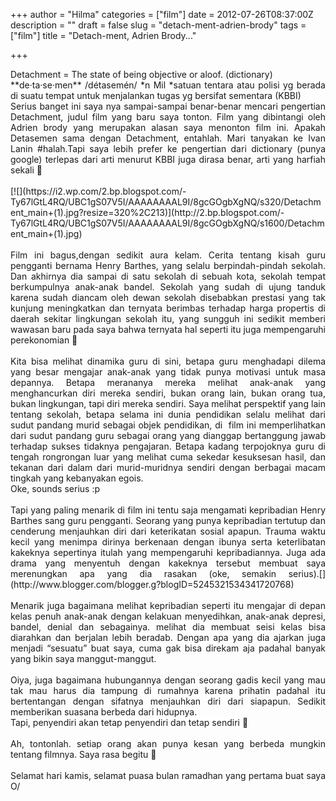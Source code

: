 +++
author = "Hilma"
categories = ["film"]
date = 2012-07-26T08:37:00Z
description = ""
draft = false
slug = "detach-ment-adrien-brody"
tags = ["film"]
title = "Detach-ment, Adrien Brody..."

+++

<div style="text-align: justify;"><span style="font-family: inherit;">Detachment = The state of being objective or aloof. (dictionary)</span></div><div style="text-align: justify;"><span style="font-family: inherit;">**de·ta·se·men** /détasemén/ *n Mil *satuan tentara atau polisi yg berada di suatu tempat untuk menjalankan tugas yg bersifat sementara (KBBI)</span></div><div style="text-align: justify;"><span style="font-family: inherit;">Serius banget ini saya nya sampai-sampai benar-benar mencari pengertian Detachment, judul film yang baru saya tonton. Film yang dibintangi oleh Adrien brody yang merupakan alasan saya menonton film ini. Apakah Detasemen sama dengan Detachment, entahlah. Mari tanyakan ke Ivan Lanin #halah.Tapi saya lebih prefer ke pengertian dari dictionary (punya google) terlepas dari arti menurut KBBI juga dirasa benar, arti yang harfiah sekali 🙂</span></div><div style="text-align: justify;"><span style="font-family: inherit;"> </span></div><div style="text-align: justify;"><span style="font-family: inherit;">[![](https://i2.wp.com/2.bp.blogspot.com/-Ty67lGtL4RQ/UBC1gS07V5I/AAAAAAAAL9I/8gcGOgbXgNQ/s320/Detachment_main+(1).jpg?resize=320%2C213)](http://2.bp.blogspot.com/-Ty67lGtL4RQ/UBC1gS07V5I/AAAAAAAAL9I/8gcGOgbXgNQ/s1600/Detachment_main+(1).jpg)</span></div><div style="text-align: justify;"><span style="font-family: inherit;"> </span></div><div style="text-align: justify;"><span style="font-family: inherit;">Film ini bagus,dengan sedikit aura kelam. Cerita tentang kisah guru pengganti bernama Henry Barthes, yang selalu berpindah-pindah sekolah. Dan akhirnya dia sampai di satu sekolah di sebuah kota, sekolah tempat berkumpulnya anak-anak bandel. Sekolah yang sudah di ujung tanduk karena sudah diancam oleh dewan sekolah disebabkan prestasi yang tak kunjung meningkatkan dan ternyata berimbas terhadap harga propertis di daerah sekitar lingkungan sekolah itu, yang sungguh ini sedikit memberi wawasan baru pada saya bahwa ternyata hal seperti itu juga mempengaruhi perekonomian 🙂</span></div><div style="text-align: justify;"><span style="font-family: inherit;"> </span></div><div style="text-align: justify;"><span style="font-family: inherit;">Kita bisa melihat dinamika guru di sini, betapa guru menghadapi dilema yang besar mengajar anak-anak yang tidak punya motivasi untuk masa depannya. Betapa merananya mereka melihat anak-anak yang menghancurkan diri mereka sendiri, bukan orang lain, bukan orang tua, bukan lingkungan, tapi diri mereka sendiri. Saya melihat perspektif yang lain tentang sekolah, betapa selama ini dunia pendidikan selalu melihat dari sudut pandang murid sebagai objek pendidikan, di  film ini memperlihatkan dari sudut pandang guru sebagai orang yang dianggap bertanggung jawab terhadap sukses tidaknya pengajaran. Betapa kadang terpojoknya guru di tengah rongrongan luar yang melihat cuma sekedar kesuksesan hasil, dan tekanan dari dalam dari murid-muridnya sendiri dengan berbagai macam tingkah yang kebanyakan egois.</span></div><div style="text-align: justify;"><span style="font-family: inherit;">Oke, sounds serius :p</span></div><div style="text-align: justify;"><span style="font-family: inherit;"> </span></div><div style="text-align: justify;"><span style="font-family: inherit;">Tapi yang paling menarik di film ini tentu saja mengamati kepribadian Henry Barthes sang guru pengganti. Seorang yang punya kepribadian tertutup dan cenderung menjauhkan diri dari keterikatan sosial apapun. Trauma waktu kecil yang menimpa dirinya berkenaan dengan ibunya serta keterlibatan kakeknya sepertinya itulah yang mempengaruhi kepribadiannya. Juga ada drama yang menyentuh dengan kakeknya tersebut membuat saya merenungkan apa yang dia rasakan (oke, semakin serius).[](http://www.blogger.com/blogger.g?blogID=5245321534341720768)</span></div><div class="separator" style="clear: both; text-align: justify;"><span style="font-family: inherit;"> </span></div><div style="text-align: justify;"><span style="font-family: inherit;">Menarik juga bagaimana melihat kepribadian seperti itu mengajar di depan kelas penuh anak-anak dengan kelakuan menyedihkan, anak-anak depresi, bandel, denial dan sebagainya. melihat dia membuat seisi kelas bisa diarahkan dan berjalan lebih beradab. Dengan apa yang dia ajarkan juga menjadi “sesuatu” buat saya, cuma gak bisa direkam aja padahal banyak yang bikin saya manggut-manggut.</span></div><div style="text-align: justify;"><span style="font-family: inherit;"> </span></div><div style="text-align: justify;"><span style="font-family: inherit;">Oiya, juga bagaimana hubungannya dengan seorang gadis kecil yang mau tak mau harus dia tampung di rumahnya karena prihatin padahal itu bertentangan dengan sifatnya menjauhkan diri dari siapapun. Sedikit memberikan suasana berbeda dari hidupnya. </span></div><div style="text-align: justify;"><span style="background-color: white;"><span style="font-family: inherit;">Tapi, penyendiri akan tetap penyendiri dan tetap sendiri 🙂</span></span></div><div style="text-align: justify;"><span style="font-family: inherit;"> </span></div><div style="text-align: justify;"><span style="font-family: inherit;">Ah, tontonlah. setiap orang akan punya kesan yang berbeda mungkin tentang filmnya. Saya rasa begitu 🙂</span></div><div style="text-align: justify;"><span style="font-family: inherit;"> </span></div><div style="text-align: justify;"><span style="font-family: inherit;">Selamat hari kamis, selamat puasa bulan ramadhan yang pertama buat saya O/</span></div>


